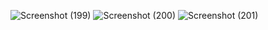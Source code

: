 ![Screenshot (199)](https://user-images.githubusercontent.com/64306983/135416317-17429fe8-3fc6-4f0e-b9c1-d17046e2d608.png)
![Screenshot (200)](https://user-images.githubusercontent.com/64306983/135416333-2d571fa2-ff90-4353-aae1-39facf9e7c9d.png)
![Screenshot (201)](https://user-images.githubusercontent.com/64306983/135416357-6d4ac8b8-b77b-46e2-908f-f0fb1a42a0a2.png)
